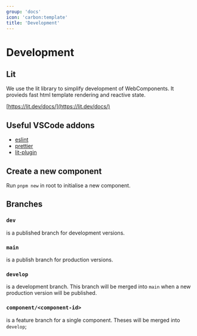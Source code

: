 ```yaml
---
group: 'docs'
icon: 'carbon:template'
title: 'Development'
---
```


# Development

## Lit

We use the lit library to simplify development of WebComponents. It provieds fast html template rendering and reactive state.

[https://lit.dev/docs/](https://lit.dev/docs/)

## Useful VSCode addons

- [eslint](vscode:extension/dbaeumer.vscode-eslint)
- [prettier](vscode:extension/esbenp.prettier-vscode)
- [lit-plugin](vscode:extension/runem.lit-plugin)


## Create a new component

Run `pnpm new` in root to initialise a new component.



## Branches

### `dev`
is a published branch for development versions.

### `main`
is a publish branch for production versions.

### `develop`
is a development branch. This branch will be merged into `main` when a new production version will be published.

### `component/<component-id>`
is a feature branch for a single component. Theses will be merged into `develop`;

